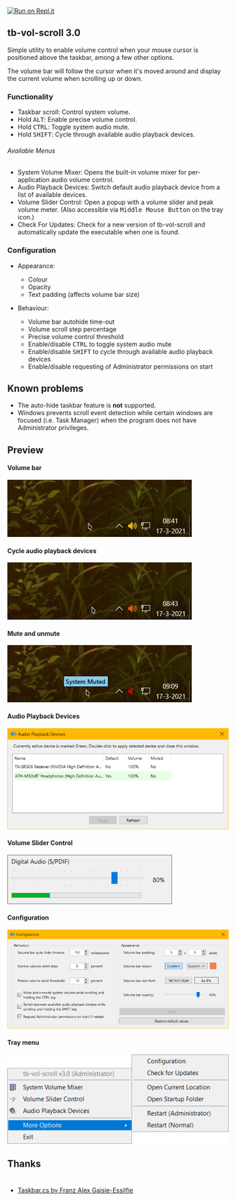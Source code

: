 [![Run on Repl.it](https://repl.it/badge/github/dvingerh/TbVolScroll)](https://repl.it/github/dvingerh/TbVolScroll) 
## tb-vol-scroll 3.0

Simple utility to enable volume control when your mouse cursor is positioned above the taskbar, among a few other options.

The volume bar will follow the cursor when it's moved around and display the current volume when scrolling up or down.

### Functionality

- Taskbar scroll: Control system volume.
- Hold <kbd>ALT</kbd>: Enable precise volume control.
- Hold <kbd>CTRL</kbd>: Toggle system audio mute.
- Hold <kbd>SHIFT</kbd>: Cycle through available audio playback devices.

###### Available Menus
- System Volume Mixer: Opens the built-in volume mixer for per-application audio volume control.
- Audio Playback Devices: Switch default audio playback device from a list of available devices.
- Volume Slider Control: Open a popup with a volume slider and peak volume meter. (Also accessible via <kbd>Middle Mouse Button</kbd> on the tray icon.)
- Check For Updates: Check for a new version of tb-vol-scroll and automatically update the executable when one is found.

### Configuration

- Appearance:
  - Colour
  - Opacity
  - Text padding (affects volume bar size)

- Behaviour:
  - Volume bar autohide time-out
  - Volume scroll step percentage
  - Precise volume control threshold
  - Enable/disable <kbd>CTRL</kbd> to toggle system audio mute
  - Enable/disable <kbd>SHIFT</kbd> to cycle through available audio playback devices
  - Enable/disable requesting of Administrator permissions on start

## Known problems

- The auto-hide taskbar feature is **not** supported. 
- Windows prevents scroll event detection while certain windows are focused (i.e. Task Manager) when the program does not have Administrator privileges.

## Preview


#### Volume bar
![Volume bar](Images/gif_volumebar.gif?raw=true)

#### Cycle audio playback devices
![Volume bar](Images/gif_audiodevices.gif?raw=true)

#### Mute and unmute
![Volume bar](Images/gif_mute.gif?raw=true)

#### Audio Playback Devices
![Audio Playback Devices](Images/audioplaybackdevices.png?raw=true)

#### Volume Slider Control

![Tray menu](Images/volumeslidercontrol.png?raw=true)

#### Configuration
![Configuration](Images/configuration.png?raw=true)

#### Tray menu

![Tray menu](Images/traymenu.png?raw=true)


## Thanks
 #
- [Taskbar.cs by Franz Alex Gaisie-Essilfie](https://gist.githubusercontent.com/franzalex/e747e6b318ab8f328aa02301f25ec534/raw/84f731f2e2396dc8ce28b564a75b712bf56b184f/Taskbar.cs)
